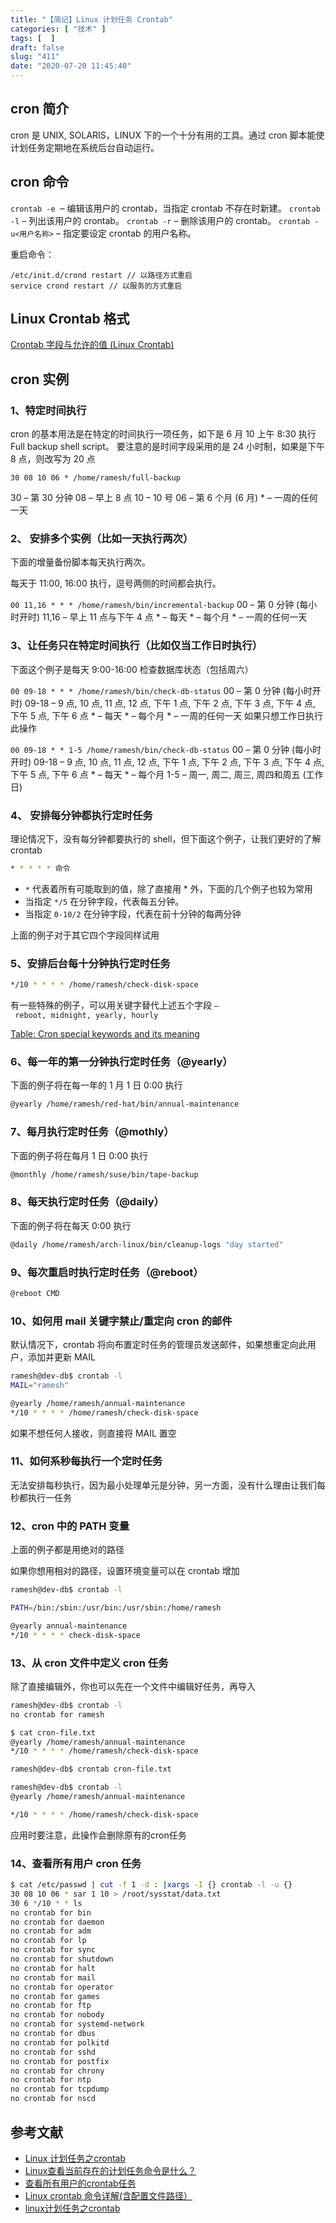```yaml
---
title: "【简记】Linux 计划任务 Crontab"
categories: [ "技术" ]
tags: [  ]
draft: false
slug: "411"
date: "2020-07-20 11:45:40"
---
```


## cron 简介

cron 是 UNIX, SOLARIS，LINUX 下的一个十分有用的工具。通过 cron 脚本能使计划任务定期地在系统后台自动运行。

## cron 命令

`crontab -e`  – 编辑该用户的 crontab，当指定 crontab 不存在时新建。
`crontab -l` – 列出该用户的 crontab。
`crontab -r` – 删除该用户的 crontab。
`crontab -u<用户名称>` – 指定要设定 crontab 的用户名称。

重启命令：

```
/etc/init.d/crond restart // 以路径方式重启
service crond restart // 以服务的方式重启
```

## Linux Crontab 格式

[Crontab 字段与允许的值 (Linux Crontab)](https://www.notion.so/6feba2913a7842d29ac0798efdef2f1f)

## cron 实例

### 1、特定时间执行

cron 的基本用法是在特定的时间执行一项任务，如下是 6 月 10 上午 8:30 执行 Full backup shell script。 要注意的是时间字段采用的是 24 小时制，如果是下午 8 点，则改写为 20 点

`30 08 10 06 * /home/ramesh/full-backup` 

30 – 第 30 分钟
08 – 早上 8 点
10 – 10 号
06 – 第 6 个月 (6 月)
* – 一周的任何一天

### 2、 安排多个实例（比如一天执行两次）

下面的增量备份脚本每天执行两次。

每天于 11:00, 16:00 执行，逗号两侧的时间都会执行。

`00 11,16 * * * /home/ramesh/bin/incremental-backup`
00 – 第 0 分钟 (每小时开时)
11,16 – 早上 11 点与下午 4 点
* – 每天
* – 每个月
* – 一周的任何一天

### 3、让任务只在特定时间执行（比如仅当工作日时执行）

下面这个例子是每天 9:00-16:00 检查数据库状态（包括周六）

`00 09-18 * * * /home/ramesh/bin/check-db-status`
00 – 第 0 分钟 (每小时开时)
09-18 – 9 点, 10 点, 11 点, 12 点, 下午 1 点, 下午 2 点, 下午 3 点, 下午 4 点, 下午 5 点, 下午 6 点
* – 每天
* – 每个月
* – 一周的任何一天
如果只想工作日执行此操作

`00 09-18 * * 1-5 /home/ramesh/bin/check-db-status`
00 – 第 0 分钟 (每小时开时)
09-18 – 9 点, 10 点, 11 点, 12 点, 下午 1 点, 下午 2 点, 下午 3 点, 下午 4 点, 下午 5 点, 下午 6 点
* – 每天
* – 每个月
1-5 – 周一, 周二, 周三, 周四和周五 (工作日)

### 4、 安排每分钟都执行定时任务

理论情况下，没有每分钟都要执行的 shell，但下面这个例子，让我们更好的了解 crontab

```bash
* * * * * 命令
```

- `*` 代表着所有可能取到的值，除了直接用 * 外，下面的几个例子也较为常用
- 当指定 `*/5` 在分钟字段，代表每五分钟。
- 当指定 `0-10/2` 在分钟字段，代表在前十分钟的每两分钟

上面的例子对于其它四个字段同样试用

### 5、安排后台每十分钟执行定时任务

```bash
*/10 * * * * /home/ramesh/check-disk-space
```

有一些特殊的例子，可以用关键字替代上述五个字段 `– reboot, midnight, yearly, hourly`

[Table: Cron special keywords and its meaning](https://www.notion.so/aa3919510fab4449a9119b9366eb592a)

### 6、每一年的第一分钟执行定时任务（@yearly）

下面的例子将在每一年的 1 月 1 日 0:00 执行

```bash
@yearly /home/ramesh/red-hat/bin/annual-maintenance
```

### 7、每月执行定时任务（@mothly）

下面的例子将在每月 1 日 0:00 执行

```bash
@monthly /home/ramesh/suse/bin/tape-backup
```

### 8、每天执行定时任务（@daily）

下面的例子将在每天 0:00 执行

```bash
@daily /home/ramesh/arch-linux/bin/cleanup-logs "day started"
```

### 9、每次重启时执行定时任务（@reboot）

```bash
@reboot CMD
```

### 10、如何用 mail 关键字禁止/重定向 cron 的邮件

默认情况下，crontab 将向布置定时任务的管理员发送邮件，如果想重定向此用户，添加并更新 MAIL

```bash
ramesh@dev-db$ crontab -l
MAIL="ramesh"

@yearly /home/ramesh/annual-maintenance
*/10 * * * * /home/ramesh/check-disk-space
```

如果不想任何人接收，则直接将 MAIL 置空

### 11、如何系秒每执行一个定时任务

无法安排每秒执行，因为最小处理单元是分钟，另一方面，没有什么理由让我们每秒都执行一任务

### 12、cron 中的 PATH 变量

上面的例子都是用绝对的路径

如果你想用相对的路径，设置环境变量可以在 crontab 增加

```bash
ramesh@dev-db$ crontab -l

PATH=/bin:/sbin:/usr/bin:/usr/sbin:/home/ramesh

@yearly annual-maintenance
*/10 * * * * check-disk-space
```

### 13、从 cron 文件中定义 cron 任务

除了直接编辑外，你也可以先在一个文件中编辑好任务，再导入

```bash
ramesh@dev-db$ crontab -l
no crontab for ramesh

$ cat cron-file.txt
@yearly /home/ramesh/annual-maintenance
*/10 * * * * /home/ramesh/check-disk-space

ramesh@dev-db$ crontab cron-file.txt

ramesh@dev-db$ crontab -l
@yearly /home/ramesh/annual-maintenance

*/10 * * * * /home/ramesh/check-disk-space
```

应用时要注意，此操作会删除原有的cron任务

### 14、查看所有用户 cron 任务

```bash
$ cat /etc/passwd | cut -f 1 -d : |xargs -I {} crontab -l -u {}
30 08 10 06 * sar 1 10 > /root/sysstat/data.txt
30 6 */10 * * ls
no crontab for bin
no crontab for daemon
no crontab for adm
no crontab for lp
no crontab for sync
no crontab for shutdown
no crontab for halt
no crontab for mail
no crontab for operator
no crontab for games
no crontab for ftp
no crontab for nobody
no crontab for systemd-network
no crontab for dbus
no crontab for polkitd
no crontab for sshd
no crontab for postfix
no crontab for chrony
no crontab for ntp
no crontab for tcpdump
no crontab for nscd
```

## 参考文献

- [Linux 计划任务之crontab](https://blog.csdn.net/richerg85/article/details/23442411)
- [Linux查看当前存在的计划任务命令是什么？](http://www.ipmay.com/index.php/articles-detail/59.html)
- [查看所有用户的crontab任务](https://blog.csdn.net/mlzhu007/article/details/81662091)
- [Linux crontab 命令详解(含配置文件路径）](https://blog.csdn.net/renyp8799/article/details/50717944)
- [linux计划任务之crontab](https://blog.csdn.net/richerg85/article/details/17887879)
